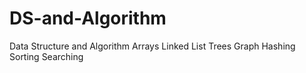 # DS-and-Algorithm
Data Structure and Algorithm 
Arrays 
Linked List 
Trees 
Graph 
Hashing 
Sorting 
Searching
